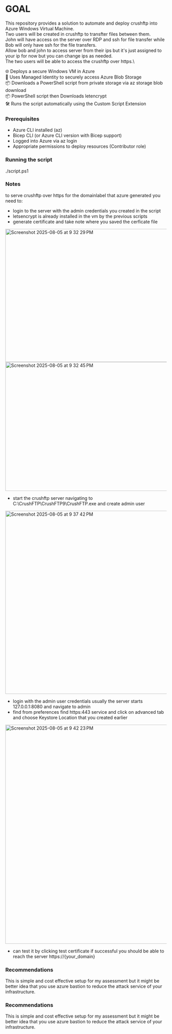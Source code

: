 
# GOAL

This repository provides a solution to automate and deploy crushftp into Azure Windows Virtual Machine.\
Two users will be created in crushftp to transfter files between them.\
John will have access on the server over RDP and ssh for file transfer while Bob will only have ssh for the file transfers. \
Allow bob and john to access server from their ips but it's just assigned to your ip for now but you can change ips as needed. \
The two users will be able to access the crushftp over https.\

🌐 Deploys a secure Windows VM in Azure \
🔐 Uses Managed Identity to securely access Azure Blob Storage \
📦 Downloads a PowerShell script from private storage via az storage blob download \
📦 PowerShell script then Downloads letencrypt \
🛠️ Runs the script automatically using the Custom Script Extension 


### Prerequisites

* Azure CLI installed (az)
* Bicep CLI (or Azure CLI version with Bicep support)
* Logged into Azure via az login
* Appropriate permissions to deploy resources (Contributor role)

### Running the script 
./script.ps1

### Notes
to serve crushftp over https for the domainlabel that azure generated you need to:
* login to the server with the admin credentials you created in the script
* letsencrypt is already installed in the vm by the previous scripts
* generate certificate and take note where you saved the cerficate file
<img width="634" height="415" alt="Screenshot 2025-08-05 at 9 32 29 PM" src="https://github.com/user-attachments/assets/df5f3507-2980-47f9-a861-53068f21a246" />
<img width="686" height="402" alt="Screenshot 2025-08-05 at 9 32 45 PM" src="https://github.com/user-attachments/assets/6a8f5b83-54fa-4f0e-8415-f6ce9c6eb961" />

* start the crushftp server navigating to C:\CrushFTP\CrushFTP9\CrushFTP.exe and create admin user 
<img width="1094" height="571" alt="Screenshot 2025-08-05 at 9 37 42 PM" src="https://github.com/user-attachments/assets/74984a7d-8873-457c-bcf9-202f25af33f8" />

* login with the admin user credentials usually the server starts 127.0.0.1:8080 and navigate to admin 
* find from preferences find https:443 service and click on advanced tab and choose Keystore Location that you created earlier
<img width="1565" height="683" alt="Screenshot 2025-08-05 at 9 42 23 PM" src="https://github.com/user-attachments/assets/506a9d58-4695-4d83-9746-2077aaab82e5" />

* can test it by clicking test certificate if successful you should be able to reach the server https://{your_domain}


### Recommendations
This is simple and cost effective setup for my assessment but it might be better idea that you use azure bastion to reduce the attack service of your infrastructure.
### Recommendations
This is simple and cost effective setup for my assessment but it might be better idea that you use azure bastion to reduce the attack service of your infrastructure.

